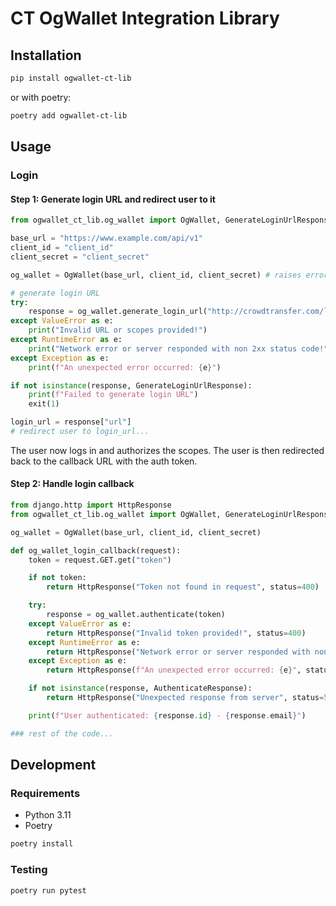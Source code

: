 # CT OgWallet Integration Library

## Installation

```bash
pip install ogwallet-ct-lib
```

or with poetry:

```bash
poetry add ogwallet-ct-lib
```

## Usage

### Login

#### Step 1: Generate login URL and redirect user to it

```python
from ogwallet_ct_lib.og_wallet import OgWallet, GenerateLoginUrlResponse, AuthenticateResponse

base_url = "https://www.example.com/api/v1"
client_id = "client_id"
client_secret = "client_secret"

og_wallet = OgWallet(base_url, client_id, client_secret) # raises error on missing or invalid credentials/URL

# generate login URL
try:
    response = og_wallet.generate_login_url("http://crowdtransfer.com/login_callback", ["scope1", "scope2"])
except ValueError as e:
    print("Invalid URL or scopes provided!")
except RuntimeError as e:
    print("Network error or server responded with non 2xx status code!")
except Exception as e:
    print(f"An unexpected error occurred: {e}")

if not isinstance(response, GenerateLoginUrlResponse):
    print(f"Failed to generate login URL")
    exit(1)

login_url = response["url"]
# redirect user to login_url...
```

The user now logs in and authorizes the scopes. The user is then redirected back to the callback URL with the auth token.

#### Step 2: Handle login callback

```python
from django.http import HttpResponse
from ogwallet_ct_lib.og_wallet import OgWallet, GenerateLoginUrlResponse, AuthenticateResponse

og_wallet = OgWallet(base_url, client_id, client_secret)

def og_wallet_login_callback(request):
    token = request.GET.get("token")

    if not token:
        return HttpResponse("Token not found in request", status=400)

    try:
        response = og_wallet.authenticate(token)
    except ValueError as e:
        return HttpResponse("Invalid token provided!", status=400)
    except RuntimeError as e:
        return HttpResponse("Network error or server responded with non 2xx status code!", status=500)
    except Exception as e:
        return HttpResponse(f"An unexpected error occurred: {e}", status=500)

    if not isinstance(response, AuthenticateResponse):
        return HttpResponse("Unexpected response from server", status=500)

    print(f"User authenticated: {response.id} - {response.email}")

### rest of the code...
```

## Development

### Requirements
- Python 3.11
- Poetry

```bash
poetry install
```

### Testing

```bash
poetry run pytest
```


